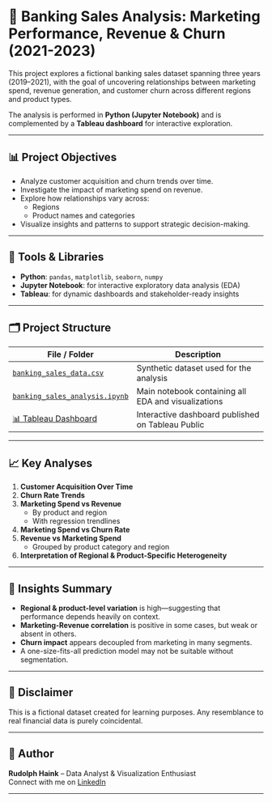 # 🏦 Banking Sales Analysis: Marketing Performance, Revenue & Churn (2021-2023)

This project explores a fictional banking sales dataset spanning three years (2019–2021), with the goal of uncovering relationships between marketing spend, revenue generation, and customer churn across different regions and product types.

The analysis is performed in **Python (Jupyter Notebook)** and is complemented by a **Tableau dashboard** for interactive exploration.

---

## 📊 Project Objectives

- Analyze customer acquisition and churn trends over time.
- Investigate the impact of marketing spend on revenue.
- Explore how relationships vary across:
  - Regions
  - Product names and categories
- Visualize insights and patterns to support strategic decision-making.

---

## 🧰 Tools & Libraries

- **Python**: `pandas`, `matplotlib`, `seaborn`, `numpy`
- **Jupyter Notebook**: for interactive exploratory data analysis (EDA)
- **Tableau**: for dynamic dashboards and stakeholder-ready insights

---

## 🗂️ Project Structure

| File / Folder                             | Description                                           |
|------------------------------------------|-------------------------------------------------------|
| [`banking_sales_data.csv`](https://your-link-here.com/banking_sales_data.csv) | Synthetic dataset used for the analysis              |
| [`banking_sales_analysis.ipynb`](https://your-link-here.com/banking_sales_analysis.ipynb) | Main notebook containing all EDA and visualizations |
| [📊 Tableau Dashboard]([https://your-link-here.com/tableau-dashboard](https://public.tableau.com/app/profile/rudolph.haink/viz/BankingSalesAnalysisMarketingPerformanceRevenueChurn/OverviewDashboard))           | Interactive dashboard published on Tableau Public    |

---

## 📈 Key Analyses

1. **Customer Acquisition Over Time**
2. **Churn Rate Trends**
3. **Marketing Spend vs Revenue**  
   - By product and region  
   - With regression trendlines
4. **Marketing Spend vs Churn Rate**
5. **Revenue vs Marketing Spend**  
   - Grouped by product category and region
6. **Interpretation of Regional & Product-Specific Heterogeneity**

---

## 📌 Insights Summary

- **Regional & product-level variation** is high—suggesting that performance depends heavily on context.
- **Marketing-Revenue correlation** is positive in some cases, but weak or absent in others.
- **Churn impact** appears decoupled from marketing in many segments.
- A one-size-fits-all prediction model may not be suitable without segmentation.

---

## 🧪 Disclaimer

This is a fictional dataset created for learning purposes. Any resemblance to real financial data is purely coincidental.

---

## 👤 Author

**Rudolph Haink** – Data Analyst & Visualization Enthusiast  
Connect with me on [LinkedIn](https://www.linkedin.com/in/rudolph-haink-a5454564/)

---
